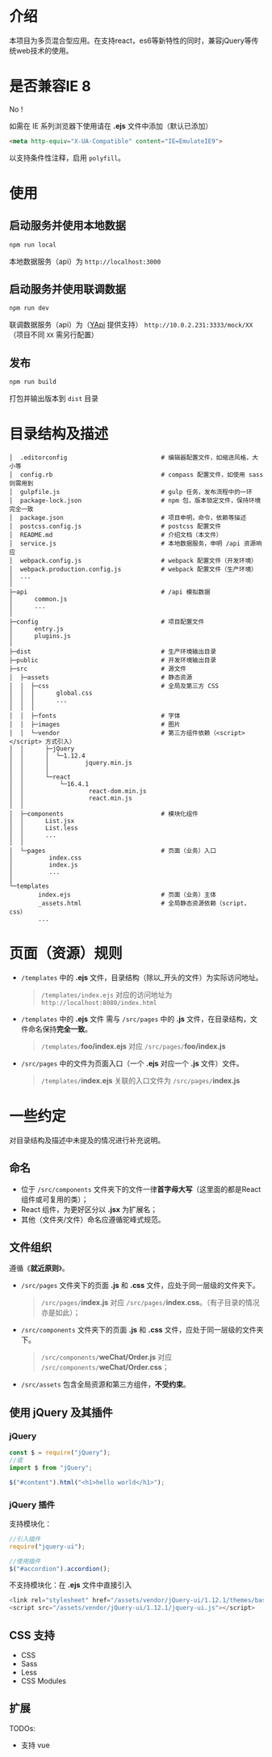# 介绍
本项目为多页混合型应用。在支持react，es6等新特性的同时，兼容jQuery等传统web技术的使用。

# 是否兼容IE 8
No !

如需在 IE 系列浏览器下使用请在 **.ejs** 文件中添加（默认已添加）
```html
<meta http-equiv="X-UA-Compatible" content="IE=EmulateIE9">
```
以支持条件性注释，启用 `polyfill`。

# 使用

## 启动服务并使用本地数据
```bash
npm run local
```

本地数据服务（api）为 `http://localhost:3000`

## 启动服务并使用联调数据
```bash
npm run dev
```

联调数据服务（api）为（[YApi](https://yapi.ymfe.org/) 提供支持） `http://10.0.2.231:3333/mock/XX` （项目不同 `XX` 需另行配置）

## 发布
```bash
npm run build
```

打包并输出版本到 `dist` 目录

# 目录结构及描述

```
│  .editorconfig                          # 编辑器配置文件，如缩进风格，大小等
│  config.rb                              # compass 配置文件，如使用 sass 则需用到
│  gulpfile.js                            # gulp 任务，发布流程中的一环
│  package-lock.json                      # npm 包，版本锁定文件，保持环境完全一致
│  package.json                           # 项目申明，命令，依赖等描述
│  postcss.config.js                      # postcss 配置文件
│  README.md                              # 介绍文档（本文件）
│  service.js                             # 本地数据服务，申明 /api 资源响应
│  webpack.config.js                      # webpack 配置文件（开发环境）
│  webpack.production.config.js           # webpack 配置文件（生产环境）
│  ...
│  
├─api                                     # /api 模拟数据
│      common.js
│      ...
│      
├─config                                  # 项目配置文件
│      entry.js
│      plugins.js
│
├─dist                                    # 生产环境输出目录
├─public                                  # 开发环境输出目录
├─src                                     # 源文件
│  ├─assets                               # 静态资源
│  │  ├─css                               # 全局及第三方 CSS
│  │  │      global.css
│  │  │      ...
│  │  │      
│  │  ├─fonts                             # 字体
│  │  ├─images                            # 图片
│  │  └─vendor                            # 第三方组件依赖（<script></script> 方式引入）
│  │      ├─jQuery
│  │      │  └─1.12.4
│  │      │          jquery.min.js
│  │      │
│  │      └─react
│  │          └─16.4.1
│  │                  react-dom.min.js
│  │                  react.min.js
│  │
│  ├─components                           # 模块化组件 
│  │      List.jsx
│  │      List.less
│  │      ...
│  │
│  └─pages                                # 页面（业务）入口
│          index.css
│          index.js
│          ...
│
└─templates                                
        index.ejs                         # 页面（业务）主体
        _assets.html                      # 全局静态资源依赖（script，css）
        ...
```

# 页面（资源）规则
- `/templates` 中的 **.ejs** 文件，目录结构（除以_开头的文件）为实际访问地址。
  > `/templates/index.ejs` 对应的访问地址为 `http://localhost:8080/index.html`
- `/templates` 中的 **.ejs** 文件 需与 `/src/pages` 中的 **.js** 文件，在目录结构，文件命名保持**完全一致**。
  > `/templates/`**foo/index.ejs** 对应 `/src/pages/`**foo/index.js**
- `/src/pages` 中的文件为页面入口（一个 **.ejs** 对应一个 **.js** 文件）文件。
  > `/templates/`**index.ejs** 关联的入口文件为 `/src/pages/`**index.js**

# 一些约定
对目录结构及描述中未提及的情况进行补充说明。

## 命名
- 位于 `/src/components` 文件夹下的文件一律**首字母大写**（这里面的都是React组件或可复用的类）；
- React 组件，为更好区分以 **.jsx** 为扩展名；
- 其他（文件夹/文件）命名应遵循驼峰式规范。

## 文件组织
遵循《**就近原则**》。
- `/src/pages` 文件夹下的页面 **.js** 和 **.css** 文件，应处于同一层级的文件夹下。
  > `/src/pages/`**index.js** 对应 `/src/pages/`**index.css**。（有子目录的情况亦是如此）；
- `/src/components` 文件夹下的页面 **.js** 和 **.css** 文件，应处于同一层级的文件夹下。
  > `/src/components/`**weChat/Order.js** 对应 `/src/components/`**weChat/Order.css**；
- `/src/assets` 包含全局资源和第三方组件，**不受约束**。

## 使用 jQuery 及其插件

### jQuery
```javascript
const $ = require("jQuery");
//或
import $ from "jQuery";

$("#content").html("<h1>hello world</h1>");
```

### jQuery 插件
支持模块化：
```javascript
//引入插件
require("jquery-ui");

//使用插件
$("#accordion").accordion();
```

不支持模块化：在 **.ejs** 文件中直接引入
```javascript
<link rel="stylesheet" href="/assets/vendor/jQuery-ui/1.12.1/themes/base/jquery-ui.css">
<script src="/assets/vendor/jQuery-ui/1.12.1/jquery-ui.js"></script>
```

## CSS 支持
- CSS
- Sass
- Less
- CSS Modules

## 扩展
TODOs:
- 支持 vue

